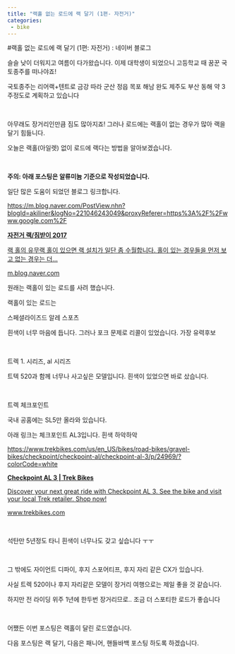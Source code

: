 ```yaml
---
title: "랙홀 없는 로드에 랙 달기 (1편- 자전거)"
categories:
 - bike
---
```

#랙홀 없는 로드에 랙 달기 (1편: 자전거) : 네이버 블로그
<div class="wrap_rabbit pcol2 _param(1) _postViewArea221544247496" id="post-view221544247496">
<!-- Rabbit HTML --><div class="se-viewer se-theme-default" lang="ko-KR">
<!-- SE_DOC_HEADER_END -->
<div class="se-main-container">
<div class="se-component se-text se-l-default" id="SE-5b82f599-1262-47a4-8dc2-1bcb514cc0ed">
<div class="se-component-content">
<div class="se-section se-section-text se-l-default">
<div class="se-module se-module-text"><!-- SE-TEXT { --><p class="se-text-paragraph se-text-paragraph-align-" id="SE-ce8a9cbe-1a2b-422e-aeaf-55acedc60e0f" style=""><span class="se-fs- se-ff-" id="SE-e419a7cb-e1c6-4c49-8654-4f952e8cd8c2" style="">슬슬 낮이 더워지고 여름이 다가왔습니다. 이제 대학생이 되었으니 고등학교 때 꿈꾼 국토종주를 떠나야죠!</span></p><!-- } SE-TEXT --><!-- SE-TEXT { --><p class="se-text-paragraph se-text-paragraph-align-" id="SE-5d6635c9-febd-42d8-9407-c875bc753888" style=""><span class="se-fs- se-ff-" id="SE-a97b27b4-9eb6-436b-ae82-59044f4cbaa0" style="">국토종주는 리어랙+텐트로 금강 따라 군산 정읍 목포 해남 완도 제주도 부산 동해 약 3주정도로 계획하고 있습니다</span></p><!-- } SE-TEXT --><!-- SE-TEXT { --><p class="se-text-paragraph se-text-paragraph-align-" id="SE-18eea7ee-e57a-454e-a029-17a3d06457e0" style=""><span class="se-fs- se-ff-" id="SE-2fda5022-9a5c-4923-bf8a-6e367fbae7f5" style="">​</span></p><!-- } SE-TEXT --><!-- SE-TEXT { --><p class="se-text-paragraph se-text-paragraph-align-" id="SE-074fa869-13d4-4ed7-ab88-624c3ec8d598" style=""><span class="se-fs- se-ff-" id="SE-749b1fc9-b7cf-46b7-8762-b7dc6106cd06" style="">아무래도 장거리인만큼 짐도 많아지죠! 그러나 로드에는 랙홀이 없는 경우가 많아 랙을 달기 힘듦니다.</span></p><!-- } SE-TEXT --><!-- SE-TEXT { --><p class="se-text-paragraph se-text-paragraph-align-" id="SE-46469352-6869-40c3-864e-656022fdff64" style=""><span class="se-fs- se-ff-" id="SE-a55e597f-6bf9-4c4b-ba20-5db3c0882bdc" style="">오늘은 랙홀(아일렛) 없이 로드에 랙다는 방법을 알아보겠습니다.</span></p><!-- } SE-TEXT --><!-- SE-TEXT { --><p class="se-text-paragraph se-text-paragraph-align-" id="SE-14fb5e38-f2c7-4527-a44b-61dd50133f8a" style=""><span class="se-fs- se-ff-" id="SE-c91e19f7-12a1-4e66-a1bf-e1275fca8d0e" style="">​</span></p><!-- } SE-TEXT --><!-- SE-TEXT { --><p class="se-text-paragraph se-text-paragraph-align-" id="SE-cc537fd0-3acc-412d-94b2-3a77b44c5974" style=""><span class="se-fs-fs19 se-ff-" id="SE-b31b0876-88cb-486a-9605-2f0f3b339e49" style=""><b>주의: 아래 포스팅은 알류미늄 기준으로 작성되었습니다.</b></span></p><!-- } SE-TEXT --><!-- SE-TEXT { --><p class="se-text-paragraph se-text-paragraph-align-" id="SE-6b6c2b52-c026-4785-a206-2dc60e958ec8" style=""><span class="se-fs- se-ff-" id="SE-d22fb77b-193d-463c-b871-8ad8a0fac742" style="">일단 많은 도움이 되었던 블로그 링크합니다.</span></p><!-- } SE-TEXT --><!-- SE-TEXT { --><p class="se-text-paragraph se-text-paragraph-align-" id="SE-b49e6f48-65ab-42c5-8679-1b7233f9a620" style=""><span class="se-fs- se-ff-" id="SE-b354ab80-07d8-422a-a88c-a847c7bae51d" style=""><a class="se-link" href="https://m.blog.naver.com/PostView.nhn?blogId=akiliner&amp;logNo=221046243049&amp;proxyReferer=https%3A%2F%2Fwww.google.com%2F" target="_blank">https://m.blog.naver.com/PostView.nhn?blogId=akiliner&amp;logNo=221046243049&amp;proxyReferer=https%3A%2F%2Fwww.google.com%2F</a></span></p><!-- } SE-TEXT --></div>
</div>
</div>
</div> <div class="se-component se-oglink se-l-large_image" id="SE-4f1e27cc-2ab8-40fa-aec6-9f8f8e937cd1">
<div class="se-component-content">
<div class="se-section se-section-oglink se-l-large_image se-section-align-">
<div class="se-module se-module-oglink">
<a class="se-oglink-thumbnail" href="https://m.blog.naver.com/PostView.nhn?blogId=akiliner&amp;logNo=221046243049&amp;proxyReferer=https%3A%2F%2Fwww.google.com%2F" target="_blank">
<img alt="" class="se-oglink-thumbnail-resource" src="https://dthumb-phinf.pstatic.net/?src=%22https%3A%2F%2Fblogthumb.pstatic.net%2FMjAxNzA3MjJfMTI0%2FMDAxNTAwNjg4NDk3MDI5._R2NxbuOwnwXJRKz3A0QB6lMjOjS1yC5tGsxQ6zfLGgg.ge5sgpLNhfvSTegU75d7pNIU2jTM9MUTOd0Jb3kKYN4g.JPEG.akiliner%2FIMG_8595.jpg%3Ftype%3Dw2%22&amp;type=ff500_300">
</img></a>
<a class="se-oglink-info" href="https://m.blog.naver.com/PostView.nhn?blogId=akiliner&amp;logNo=221046243049&amp;proxyReferer=https%3A%2F%2Fwww.google.com%2F" target="_blank">
<div class="se-oglink-info-container">
<strong class="se-oglink-title">자전거 랙/짐받이 2017</strong>
<p class="se-oglink-summary">랙 홀의 유무랙 홀이 있으면 랙 설치가 일단 좀 수월합니다. 홀이 있는 경우들을 먼저 보고 없는 경우는 더...</p>
<p class="se-oglink-url">m.blog.naver.com</p>
</div>
</a>
</div>
</div>
</div>
<script class="__se_module_data" data-module='{"type":"v2_oglink", "id" :"SE-4f1e27cc-2ab8-40fa-aec6-9f8f8e937cd1", "data" : {"link" : "https://m.blog.naver.com/PostView.nhn?blogId=akiliner&amp;logNo=221046243049&amp;proxyReferer=https%3A%2F%2Fwww.google.com%2F", "isVideo" : "false", "thumbnail" : "https://dthumb-phinf.pstatic.net/?src=%22https%3A%2F%2Fblogthumb.pstatic.net%2FMjAxNzA3MjJfMTI0%2FMDAxNTAwNjg4NDk3MDI5._R2NxbuOwnwXJRKz3A0QB6lMjOjS1yC5tGsxQ6zfLGgg.ge5sgpLNhfvSTegU75d7pNIU2jTM9MUTOd0Jb3kKYN4g.JPEG.akiliner%2FIMG_8595.jpg%3Ftype%3Dw2%22&amp;type=ff500_300"}}' type="text/data"></script>
</div> <div class="se-component se-text se-l-default" id="SE-17e21f8c-190b-45ef-9638-e3bf291d5906">
<div class="se-component-content">
<div class="se-section se-section-text se-l-default">
<div class="se-module se-module-text"><!-- SE-TEXT { --><p class="se-text-paragraph se-text-paragraph-align-" id="SE-5784c08f-0632-488a-92f0-14b48aeae2c6" style=""><span class="se-fs- se-ff-" id="SE-df82a030-919f-4540-adda-3d041b9a21a1" style="">원래는 랙홀이 있는 로드를 사려 했습니다.</span></p><!-- } SE-TEXT --><!-- SE-TEXT { --><p class="se-text-paragraph se-text-paragraph-align-" id="SE-777d1e48-0bec-4d23-8c04-efd92d8b00b7" style=""><span class="se-fs- se-ff-" id="SE-281f31df-17ab-433c-9e8e-7912f55915ba" style="">랙홀이 있는 로드는</span></p><!-- } SE-TEXT --><!-- SE-TEXT { --><p class="se-text-paragraph se-text-paragraph-align-" id="SE-e03729a9-61ba-40fa-966f-8bba5d2937a2" style=""><span class="se-fs- se-ff-" id="SE-4f262ee6-74fa-414a-8fa3-1324425ed374" style="">스페셜라이즈드 알레 스포츠</span></p><!-- } SE-TEXT --><!-- SE-TEXT { --><p class="se-text-paragraph se-text-paragraph-align-" id="SE-22b3351c-54ff-45c6-970c-78b126100fd9" style=""><span class="se-fs- se-ff-" id="SE-142444b9-fc25-45fb-acf5-0edbbaf7b916" style="">흰색이 너무 마음에 듭니다. 그러나 포크 문제로 리콜이 있었습니다. 가장 유력후보</span></p><!-- } SE-TEXT --><!-- SE-TEXT { --><p class="se-text-paragraph se-text-paragraph-align-" id="SE-0a6fe780-db4a-4d9f-8a9b-5d23b2bfb050" style=""><span class="se-fs- se-ff-" id="SE-a43d1ce4-9c49-48bd-9779-e455240ba658" style="">​</span></p><!-- } SE-TEXT --><!-- SE-TEXT { --><p class="se-text-paragraph se-text-paragraph-align-" id="SE-ead69958-028a-48bf-b702-63f2753831da" style=""><span class="se-fs- se-ff-" id="SE-8d8192d7-0cd8-4607-9b7f-621e6061acf2" style="">트렉 1. 시리즈, al 시리즈</span></p><!-- } SE-TEXT --><!-- SE-TEXT { --><p class="se-text-paragraph se-text-paragraph-align-" id="SE-b5105abb-13ec-48cf-badc-b47d0a959e81" style=""><span class="se-fs- se-ff-" id="SE-c1664645-510b-406e-a73d-ce936e4366c7" style="">트텍 520과 함께 너무나 사고싶은 모델입니다. 흰색이 있었으면 바로 샀습니다.</span></p><!-- } SE-TEXT --><!-- SE-TEXT { --><p class="se-text-paragraph se-text-paragraph-align-" id="SE-3bb3f4a6-fd41-4b49-aa54-39c0588131f9" style=""><span class="se-fs- se-ff-" id="SE-2740ad72-8395-4dd8-a346-b11aaadc781d" style="">​</span></p><!-- } SE-TEXT --><!-- SE-TEXT { --><p class="se-text-paragraph se-text-paragraph-align-" id="SE-94d3c64e-89dd-490b-8791-6da9eef16083" style=""><span class="se-fs- se-ff-" id="SE-ccb1db62-6fe9-4daa-a4f4-a54cf12c923c" style="">트렉 체크포인트</span></p><!-- } SE-TEXT --><!-- SE-TEXT { --><p class="se-text-paragraph se-text-paragraph-align-" id="SE-60ac68db-f8ba-4f20-9200-72ff6dae3f79" style=""><span class="se-fs- se-ff-" id="SE-edc56996-7991-47bd-8d0e-3c3069eb51d7" style="">국내 공홈에는 SL5만 올라와 있습니다. </span></p><!-- } SE-TEXT --><!-- SE-TEXT { --><p class="se-text-paragraph se-text-paragraph-align-" id="SE-2b2e27d9-64c6-4c66-8637-dba26e0da78c" style=""><span class="se-fs- se-ff-" id="SE-0a64f52c-61f7-426f-81e0-c8a470f88381" style="">아래 링크는 체크포인트 AL3입니다. 흰색 하악하악</span></p><!-- } SE-TEXT --><!-- SE-TEXT { --><p class="se-text-paragraph se-text-paragraph-align-" id="SE-bf10d204-3ba9-403c-a118-a84a1a5dc687" style=""><span class="se-fs- se-ff-" id="SE-5ec2430e-1d15-4bf1-a44a-5f4501d82dc7" style=""><a class="se-link" href="https://www.trekbikes.com/us/en_US/bikes/road-bikes/gravel-bikes/checkpoint/checkpoint-al/checkpoint-al-3/p/24969/?colorCode=white" target="_blank">https://www.trekbikes.com/us/en_US/bikes/road-bikes/gravel-bikes/checkpoint/checkpoint-al/checkpoint-al-3/p/24969/?colorCode=white</a></span></p><!-- } SE-TEXT --></div>
</div>
</div>
</div> <div class="se-component se-oglink se-l-large_image" id="SE-8c43ab3d-3544-4165-8027-c6a44e28c55a">
<div class="se-component-content">
<div class="se-section se-section-oglink se-l-large_image se-section-align-">
<div class="se-module se-module-oglink">
<a class="se-oglink-thumbnail" href="https://www.trekbikes.com/us/en_US/bikes/road-bikes/gravel-bikes/checkpoint/checkpoint-al/checkpoint-al-3/p/24969/?colorCode=white" target="_blank">
<img alt="" class="se-oglink-thumbnail-resource" src="https://dthumb-phinf.pstatic.net/?src=%22https%3A%2F%2Ftrek.scene7.com%2Fis%2Fimage%2FTrekBicycleProducts%2FCheckpointAL3_19_24969_C_Primary%3Fwid%3D1200%22&amp;type=ff500_300">
</img></a>
<a class="se-oglink-info" href="https://www.trekbikes.com/us/en_US/bikes/road-bikes/gravel-bikes/checkpoint/checkpoint-al/checkpoint-al-3/p/24969/?colorCode=white" target="_blank">
<div class="se-oglink-info-container">
<strong class="se-oglink-title">Checkpoint AL 3 | Trek Bikes</strong>
<p class="se-oglink-summary">Discover your next great ride with Checkpoint AL 3. See the bike and visit your local Trek retailer. Shop now!</p>
<p class="se-oglink-url">www.trekbikes.com</p>
</div>
</a>
</div>
</div>
</div>
<script class="__se_module_data" data-module='{"type":"v2_oglink", "id" :"SE-8c43ab3d-3544-4165-8027-c6a44e28c55a", "data" : {"link" : "https://www.trekbikes.com/us/en_US/bikes/road-bikes/gravel-bikes/checkpoint/checkpoint-al/checkpoint-al-3/p/24969/?colorCode=white", "isVideo" : "false", "thumbnail" : "https://dthumb-phinf.pstatic.net/?src=%22https%3A%2F%2Ftrek.scene7.com%2Fis%2Fimage%2FTrekBicycleProducts%2FCheckpointAL3_19_24969_C_Primary%3Fwid%3D1200%22&amp;type=ff500_300"}}' type="text/data"></script>
</div> <div class="se-component se-text se-l-default" id="SE-efef25a1-7ae1-4407-b63c-209141623dd9">
<div class="se-component-content">
<div class="se-section se-section-text se-l-default">
<div class="se-module se-module-text"><!-- SE-TEXT { --><p class="se-text-paragraph se-text-paragraph-align-" id="SE-8c7465ac-7cd8-4b15-ab4e-c38852ac1d13" style=""><span class="se-fs- se-ff-" id="SE-45d7eca4-7eb6-49d5-88ae-675e7e944490" style="">​</span></p><!-- } SE-TEXT --><!-- SE-TEXT { --><p class="se-text-paragraph se-text-paragraph-align-" id="SE-db4da719-c121-49e9-bdc2-033a9f6a8236" style=""><span class="se-fs- se-ff-" id="SE-ca53d2e3-4bf9-4b9c-ac4a-34962f9f60d7" style="">석탄만 5년정도 타니 흰색이 너무나도 갖고 싶습니다 ㅜㅜ</span></p><!-- } SE-TEXT --><!-- SE-TEXT { --><p class="se-text-paragraph se-text-paragraph-align-" id="SE-8cdd2820-126b-4a25-abbb-7a76b4e2c10a" style=""><span class="se-fs- se-ff-" id="SE-706fb9de-52f5-4a30-b14e-acb706bf477b" style="">​</span></p><!-- } SE-TEXT --><!-- SE-TEXT { --><p class="se-text-paragraph se-text-paragraph-align-" id="SE-45498f83-e47b-4a32-a05b-b1bd5a4f9574" style=""><span class="se-fs- se-ff-" id="SE-74a1ca81-5392-4b42-b61e-2a4afafc6ad4" style="">그 밖에도 자이언트 디파이, 후지 스포어티프, 후지 자리 같은 CX가 있습니다.</span></p><!-- } SE-TEXT --><!-- SE-TEXT { --><p class="se-text-paragraph se-text-paragraph-align-" id="SE-43c9c1ca-153e-4927-807e-220bb7b030b7" style=""><span class="se-fs- se-ff-" id="SE-6ab973a6-ed3f-4d6e-b170-9d3f023cb032" style="">사실 트렉 520이나 후지 자리같은 모델이 장거리 여행으로는 제일 좋을 것 같습니다.</span></p><!-- } SE-TEXT --><!-- SE-TEXT { --><p class="se-text-paragraph se-text-paragraph-align-" id="SE-649008a2-5449-4563-9553-83b48af4c19a" style=""><span class="se-fs- se-ff-" id="SE-5d3aac39-5691-428a-bfd6-da4f5288e210" style="">하지만 전 라이딩 위주 1년에 한두번 장거리므로.. 조금 더 스포티한 로드가 좋습니다</span></p><!-- } SE-TEXT --><!-- SE-TEXT { --><p class="se-text-paragraph se-text-paragraph-align-" id="SE-391aabe3-0aeb-4a4d-89e0-6ed804d9244d" style=""><span class="se-fs- se-ff-" id="SE-ae269547-8dc6-469b-bc9e-95081147fea0" style="">​</span></p><!-- } SE-TEXT --><!-- SE-TEXT { --><p class="se-text-paragraph se-text-paragraph-align-" id="SE-35cb9d5a-d5a5-42bc-874d-920748fbd5db" style=""><span class="se-fs- se-ff-" id="SE-f5197d44-91bf-4ac8-bc49-5d1c9d14726a" style="">어쨌든 이번 포스팅은 랙홀이 달린 로드였습니다.</span></p><!-- } SE-TEXT --><!-- SE-TEXT { --><p class="se-text-paragraph se-text-paragraph-align-" id="SE-b6135efc-0ceb-4181-9a37-14292c04e3a8" style=""><span class="se-fs- se-ff-" id="SE-c8ee79e3-5b93-4f29-863c-96199e8c3527" style="">다음 포스팅은 랙 달기, 다음은 패니어, 핸들바백 포스팅 하도록 하겠습니다.</span></p><!-- } SE-TEXT --><!-- SE-TEXT { --><p class="se-text-paragraph se-text-paragraph-align-" id="SE-ca576812-435e-4ec4-92af-2fbc457502bd" style=""><span class="se-fs- se-ff-" id="SE-301d2542-1dcc-410c-beba-c2db402ebbf5" style="">​</span></p><!-- } SE-TEXT --><!-- SE-TEXT { --><p class="se-text-paragraph se-text-paragraph-align-" id="SE-8f92eb1b-0389-4e94-b616-8a0f82aa3f80" style=""><span class="se-fs- se-ff-" id="SE-cfe10f23-1231-4ea4-ad72-fdfea81aec37" style="">​</span></p><!-- } SE-TEXT --></div>
</div>
</div>
</div> </div>
</div>
</div>